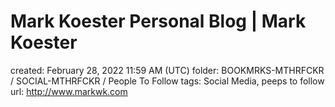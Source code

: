 # Mark Koester Personal Blog | Mark Koester

created: February 28, 2022 11:59 AM (UTC)
folder: BOOKMRKS-MTHRFCKR / SOCIAL-MTHRFCKR / People To Follow
tags: Social Media, peeps to follow
url: http://www.markwk.com